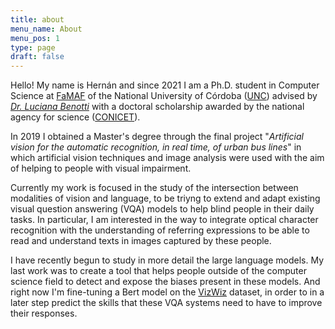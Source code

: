 ```yaml
---
title: about
menu_name: About
menu_pos: 1
type: page
draft: false
---
```

Hello! My name is Hernán and since 2021 I am a Ph.D. student in Computer Science at [FaMAF](https://www.famaf.unc.edu.ar/) of the National University of Córdoba ([UNC](https://www.unc.edu.ar/)) advised by *[Dr. Luciana Benotti](https://benotti.github.io/)* with a doctoral scholarship awarded by the national agency for science ([CONICET](https://www.conicet.gov.ar/)).

In 2019 I obtained a Master's degree through the final project "*Artificial vision for the automatic recognition, in real time, of urban bus lines*" in which artificial vision techniques and image analysis were used with the aim of helping to people with visual impairment.

Currently my work is focused in the study of the intersection between modalities of vision and language, to be triyng to extend and adapt existing visual question answering (VQA) models to help blind people in their daily tasks. In particular, I am interested in the way to integrate optical character recognition with the understanding of referring expressions to be able to read and understand texts in images captured by these people.

I have recently begun to study in more detail the large language models. My last work was to create a tool that helps people outside of the computer science field to detect and expose the biases present in these models. And right now I'm fine-tuning a Bert model on the [VizWiz](https://vizwiz.org/tasks-and-datasets/vqa/) dataset, in order to in a later step predict the skills that these VQA systems need to have to improve their responses.